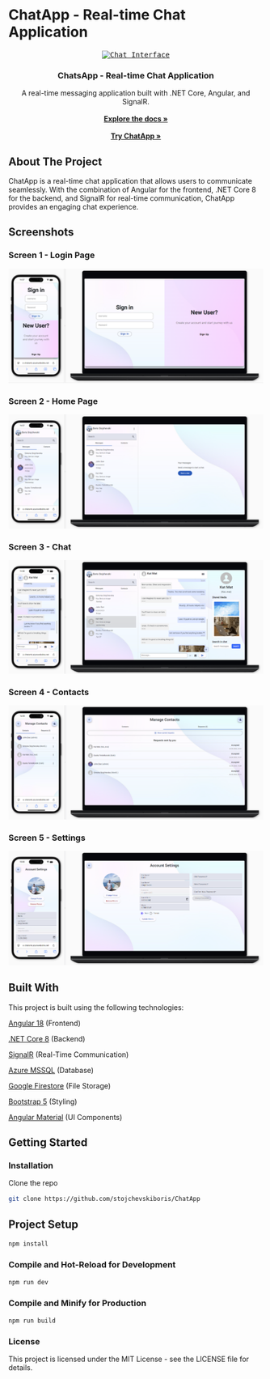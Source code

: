 # ChatApp - Real-time Chat Application
<p align="center"> <a href="https://github.com/stojchevskiboris/ChatApp"><kbd> <img src="chatapp.client/public/favicon.ico" alt="Chat Interface"> </kbd> </a> <h3 align="center">ChatsApp - Real-time Chat Application</h3> <p align="center"> A real-time messaging application built with .NET Core, Angular, and SignalR. 
  <br/> <br/> 
  <a href="https://dotnet.microsoft.com/"><strong>Explore the docs »</strong></a> <br/> <br/> 
  <a href="https://chatsmk.azurewebsites.net/"><strong>Try ChatApp »</strong></a> </p> </p>

## About The Project
ChatApp is a real-time chat application that allows users to communicate seamlessly. With the combination of Angular for the frontend, .NET Core 8 for the backend, and SignalR for real-time communication, ChatApp provides an engaging chat experience.

## Screenshots 
### Screen 1 - Login Page
<kbd> <img src="docs/images/1.png" alt="Login Page"> </kbd>
### Screen 2 - Home Page
<kbd> <img src="docs/images/2.png" alt="Home Page"> </kbd>
### Screen 3 - Chat
<kbd> <img src="docs/images/3.png" alt="Chat"> </kbd>
### Screen 4 - Contacts
<kbd> <img src="docs/images/4.png" alt="Contacts"> </kbd>
### Screen 5 - Settings
<kbd> <img src="docs/images/5.png" alt="Settings"> </kbd>

## Built With
This project is built using the following technologies:

<a href='https://angular.io/'>Angular 18</a> (Frontend)

<a href='https://dotnet.microsoft.com/'>.NET Core 8</a> (Backend)

<a href='https://signalr.net/'>SignalR</a> (Real-Time Communication)

<a href='https://azure.microsoft.com/en-us/services/sql-database/'>Azure MSSQL</a> (Database)

<a href='https://firebase.google.com/docs/firestore'>Google Firestore</a> (File Storage)

<a href='https://getbootstrap.com/'>Bootstrap 5</a> (Styling)

<a href='https://material.angular.io/'>Angular Material</a> (UI Components)

## Getting Started


### Installation
Clone the repo

```sh
git clone https://github.com/stojchevskiboris/ChatApp
```

## Project Setup

```sh
npm install
```

### Compile and Hot-Reload for Development

```sh
npm run dev
```

### Compile and Minify for Production

```sh
npm run build
```

### License
This project is licensed under the MIT License - see the LICENSE file for details.
